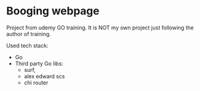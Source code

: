# Booging webpage

Project from udemy GO training. It is NOT my own project just following the author of training.

Used tech stack:
- Go 
- Third party Go libs: 
  - surf, 
  - alex edward scs
  - chi router





